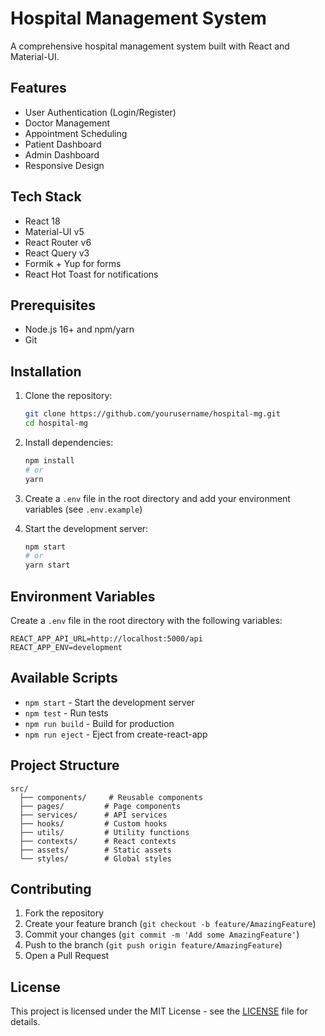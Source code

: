 # Hospital Management System

A comprehensive hospital management system built with React and Material-UI.

## Features

- User Authentication (Login/Register)
- Doctor Management
- Appointment Scheduling
- Patient Dashboard
- Admin Dashboard
- Responsive Design

## Tech Stack

- React 18
- Material-UI v5
- React Router v6
- React Query v3
- Formik + Yup for forms
- React Hot Toast for notifications

## Prerequisites

- Node.js 16+ and npm/yarn
- Git

## Installation

1. Clone the repository:
   ```bash
   git clone https://github.com/yourusername/hospital-mg.git
   cd hospital-mg
   ```

2. Install dependencies:
   ```bash
   npm install
   # or
   yarn
   ```

3. Create a `.env` file in the root directory and add your environment variables (see `.env.example`)

4. Start the development server:
   ```bash
   npm start
   # or
   yarn start
   ```

## Environment Variables

Create a `.env` file in the root directory with the following variables:

```
REACT_APP_API_URL=http://localhost:5000/api
REACT_APP_ENV=development
```

## Available Scripts

- `npm start` - Start the development server
- `npm test` - Run tests
- `npm run build` - Build for production
- `npm run eject` - Eject from create-react-app

## Project Structure

```
src/
  ├── components/     # Reusable components
  ├── pages/         # Page components
  ├── services/      # API services
  ├── hooks/         # Custom hooks
  ├── utils/         # Utility functions
  ├── contexts/      # React contexts
  ├── assets/        # Static assets
  └── styles/        # Global styles
```

## Contributing

1. Fork the repository
2. Create your feature branch (`git checkout -b feature/AmazingFeature`)
3. Commit your changes (`git commit -m 'Add some AmazingFeature'`)
4. Push to the branch (`git push origin feature/AmazingFeature`)
5. Open a Pull Request

## License

This project is licensed under the MIT License - see the [LICENSE](LICENSE) file for details.
